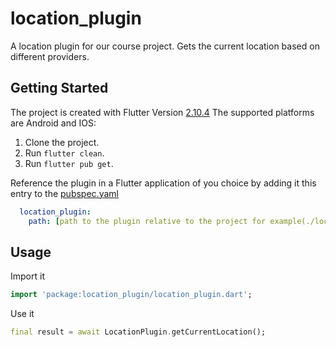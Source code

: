 # location_plugin

A location plugin for our course project.
Gets the current location based on different providers.

## Getting Started

The project is created with Flutter Version [2.10.4](https://docs.flutter.dev/development/tools/sdk/releases)
The supported platforms are Android and IOS:
1. Clone the project.
1. Run ```flutter clean```.
1. Run ```flutter pub get```.



Reference the plugin in a Flutter application of you choice by adding it this entry to the [pubspec.yaml](pubspec.yaml)

```yaml
  location_plugin:
    path: [path to the plugin relative to the project for example(./location_plugin)]
```

## Usage
 Import it 
 ```dart
import 'package:location_plugin/location_plugin.dart';
```
 Use it
 ```dart
 final result = await LocationPlugin.getCurrentLocation();
```
